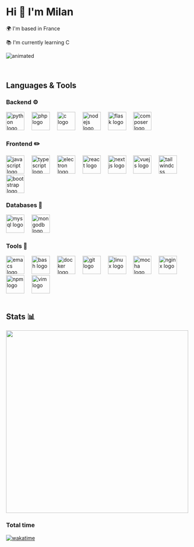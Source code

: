 <h1 align="left">Hi 👋 I'm Milan</h1>

<p align="left">🌍  I'm based in France</p>
<p align="left">📚  I'm currently learning C</p>

<p align="left">
  <img src="https://github.com/Milan144/Milan144/assets/75842903/96333f9b-bdc6-43b5-9e02-6740a732832f" alt="animated" />
</p>

<br>

<h2 align="left">Languages & Tools</h2>

<h3 align="left">Backend ⚙️</h3>

<div align="left">
  <img src="https://cdn.jsdelivr.net/gh/devicons/devicon/icons/python/python-original.svg" height="50" alt="python logo"  />
  <img width="12" />
  <img src="https://cdn.jsdelivr.net/gh/devicons/devicon/icons/php/php-original.svg" height="50" alt="php logo"  />
  <img width="12" />
  <img src="https://cdn.jsdelivr.net/gh/devicons/devicon/icons/c/c-original.svg" height="50" alt="c logo"  />
  <img width="12" />
  <img src="https://cdn.jsdelivr.net/gh/devicons/devicon/icons/nodejs/nodejs-original.svg" height="50" alt="nodejs logo"  />
  <img width="12" />
  <img src="https://cdn.jsdelivr.net/gh/devicons/devicon/icons/flask/flask-original.svg" height="50" alt="flask logo"  />
  <img width="12" />
  <img src="https://cdn.jsdelivr.net/gh/devicons/devicon/icons/composer/composer-original.svg" height="50" alt="composer logo"  />
</div>

<h3 align="left">Frontend ✏️</h3>

<div align="left">
  <img src="https://cdn.jsdelivr.net/gh/devicons/devicon/icons/javascript/javascript-original.svg" height="50" alt="javascript logo"  />
  <img width="12" />
  <img src="https://cdn.jsdelivr.net/gh/devicons/devicon/icons/typescript/typescript-original.svg" height="50" alt="typescript logo"  />
  <img width="12" />
  <img src="https://cdn.jsdelivr.net/gh/devicons/devicon/icons/electron/electron-original.svg" height="50" alt="electron logo"  />
  <img width="12" />
  <img src="https://cdn.jsdelivr.net/gh/devicons/devicon/icons/react/react-original.svg" height="50" alt="react logo"  />
  <img width="12" />
  <img src="https://cdn.jsdelivr.net/gh/devicons/devicon/icons/nextjs/nextjs-original.svg" height="50" alt="nextjs logo"  />
  <img width="12" />
  <img src="https://cdn.jsdelivr.net/gh/devicons/devicon/icons/vuejs/vuejs-original.svg" height="50" alt="vuejs logo"  />
  <img width="12" />
  <img src="https://cdn.jsdelivr.net/gh/devicons/devicon/icons/tailwindcss/tailwindcss-original-wordmark.svg" height="50" alt="tailwindcss logo"  />
  <img width="12" />
  <img src="https://cdn.jsdelivr.net/gh/devicons/devicon/icons/bootstrap/bootstrap-original.svg" height="50" alt="bootstrap logo"  />
</div>

<h3 align="left">Databases 💽</h3>

<div align="left">
  <img src="https://cdn.jsdelivr.net/gh/devicons/devicon/icons/mysql/mysql-original.svg" height="50" alt="mysql logo"  />
  <img width="12" />
  <img src="https://cdn.jsdelivr.net/gh/devicons/devicon/icons/mongodb/mongodb-original.svg" height="50" alt="mongodb logo"  />
</div>

<h3 align="left">Tools 🔧</h3>

<div align="left">
  <img src="https://upload.wikimedia.org/wikipedia/commons/0/08/EmacsIcon.svg" height="50" alt="emacs logo"  />
  <img width="12" />
  <img src="https://cdn.jsdelivr.net/gh/devicons/devicon/icons/bash/bash-original.svg" height="50" alt="bash logo"  />
  <img width="12" />
  <img src="https://cdn.jsdelivr.net/gh/devicons/devicon/icons/docker/docker-original.svg" height="50" alt="docker logo"  />
  <img width="12" />
  <img src="https://cdn.jsdelivr.net/gh/devicons/devicon/icons/git/git-original.svg" height="50" alt="git logo"  />
  <img width="12" />
  <img src="https://cdn.jsdelivr.net/gh/devicons/devicon/icons/linux/linux-original.svg" height="50" alt="linux logo"  />
  <img width="12" />
  <img src="https://cdn.jsdelivr.net/gh/devicons/devicon/icons/mocha/mocha-plain.svg" height="50" alt="mocha logo"  />
  <img width="12" />
  <img src="https://cdn.jsdelivr.net/gh/devicons/devicon/icons/nginx/nginx-original.svg" height="50" alt="nginx logo"  />
  <img width="12" />
  <img src="https://cdn.jsdelivr.net/gh/devicons/devicon/icons/npm/npm-original-wordmark.svg" height="50" alt="npm logo"  />
  <img width="12" />
  <img src="https://cdn.jsdelivr.net/gh/devicons/devicon/icons/vim/vim-original.svg" height="50" alt="vim logo"  />
</div>

<br>

<h2 align="left">Stats 📊</h2>


<div align="left">

<img width="500" src="https://github-readme-stats.vercel.app/api/wakatime?username=Milan144&api_domain=wakapi.dev&theme=dracula&custom_title=Wakapi%20Week%20Stats&layout=compact"/>

### Total time
  
  [![wakatime](https://wakatime.com/badge/user/018b049c-e1c6-45ae-843c-c99e2e09227a.svg)](https://wakatime.com/@018b049c-e1c6-45ae-843c-c99e2e09227a)
